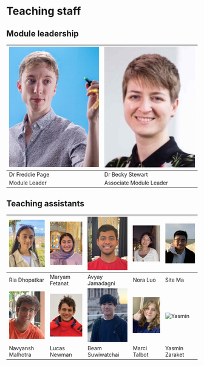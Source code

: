 # Teaching staff
## Module leadership

| ![Freddie Page](assets/Freddie.jpg) | ![Becky Stewart](assets/Becky.png) |
|---|---|
| Dr Freddie Page | Dr Becky Stewart |
| Module Leader | Associate Module Leader |

## Teaching assistants
| ![Ria](assets/Ria.jpg) | ![Maryam](assets/Maryam.jpg) | ![Avyay](assets/Avyay.jpg) | ![Nora](assets/Nora.png) | ![Site](assets/Site.png) |
|---|---|---|---|---|
| Ria Dhopatkar | Maryam Fetanat | Avyay Jamadagni | Nora Luo | Site Ma |
| ![Navyansh](assets/Navyansh.jpg) | ![Lucas](assets/Lucas.png) | ![Beam](assets/Beam.png) | ![Marci](assets/Marci.png) | ![Yasmin](assets/Yasmin.png) |
| Navyansh Malhotra | Lucas Newman | Beam Suwiwatchai | Marci Talbot | Yasmin Zaraket |  |
